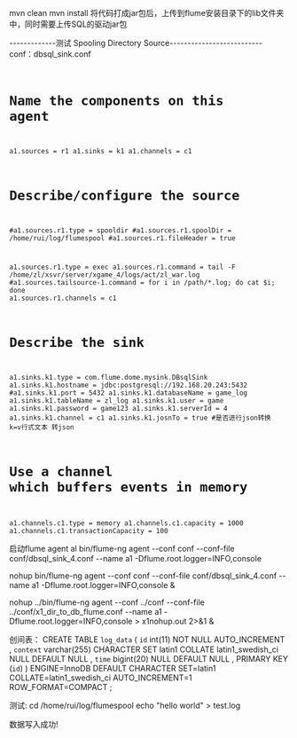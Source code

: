 
mvn clean 
mvn install
将代码打成jar包后，上传到flume安装目录下的lib文件夹中，同时需要上传SQL的驱动jar包

-------------测试 Spooling Directory Source--------------------------
conf：dbsql_sink.conf
<code>
# Name the components on this agent
a1.sources = r1
a1.sinks = k1
a1.channels = c1

# Describe/configure the source
#a1.sources.r1.type = spooldir
#a1.sources.r1.spoolDir = /home/rui/log/flumespool
#a1.sources.r1.fileHeader = true

a1.sources.r1.type = exec
a1.sources.r1.command = tail -F /home/zl/xsvr/server/xgame_4/logs/act/zl_war.log
#a1.sources.tailsource-1.command = for i in /path/*.log; do cat $i; done
a1.sources.r1.channels = c1

# Describe the sink
a1.sinks.k1.type = com.flume.dome.mysink.DBsqlSink
a1.sinks.k1.hostname = jdbc:postgresql://192.168.20.243:5432
#a1.sinks.k1.port = 5432
a1.sinks.k1.databaseName = game_log
a1.sinks.k1.tableName = zl_log
a1.sinks.k1.user = game
a1.sinks.k1.password = game123
a1.sinks.k1.serverId = 4
a1.sinks.k1.channel = c1
a1.sinks.k1.josnTo = true   #是否进行json转换  k=v行式文本 转json



# Use a channel which buffers events in memory
a1.channels.c1.type = memory
a1.channels.c1.capacity = 1000
a1.channels.c1.transactionCapacity = 100
</code>


启动flume agent al
bin/flume-ng agent --conf conf --conf-file conf/dbsql_sink_4.conf --name a1 -Dflume.root.logger=INFO,console


nohup bin/flume-ng agent --conf conf --conf-file conf/dbsql_sink_4.conf --name a1 -Dflume.root.logger=INFO,console &

nohup ../bin/flume-ng agent --conf ../conf --conf-file ../conf/x1_dir_to_db_flume.conf  --name a1 -Dflume.root.logger=INFO,console > x1nohup.out 2>&1 &



创间表：
CREATE TABLE `log_data` (
`id`  int(11) NOT NULL AUTO_INCREMENT ,
`context`  varchar(255) CHARACTER SET latin1 COLLATE latin1_swedish_ci NULL DEFAULT NULL ,
`time`  bigint(20) NULL DEFAULT NULL ,
PRIMARY KEY (`id`)
)
ENGINE=InnoDB
DEFAULT CHARACTER SET=latin1 COLLATE=latin1_swedish_ci
AUTO_INCREMENT=1
ROW_FORMAT=COMPACT
;


测试:
cd /home/rui/log/flumespool
echo "hello world" > test.log

数据写入成功!

